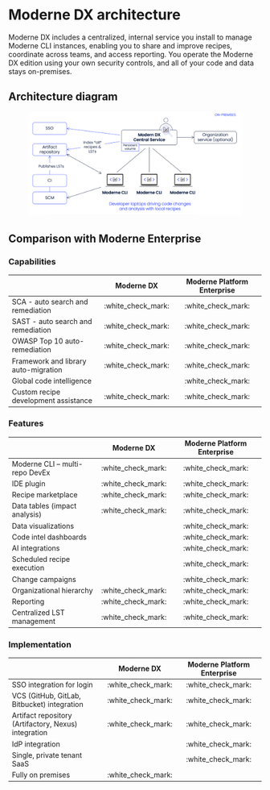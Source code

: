 # Moderne DX architecture

Moderne DX includes a centralized, internal service you install to manage Moderne CLI instances, enabling you to share and improve recipes, coordinate across teams, and access reporting. You operate the Moderne DX edition using your own security controls, and all of your code and data stays on-premises.

## Architecture diagram

<div data-full-width="false">

<figure><img src="../../../.gitbook/assets/image-edited.png" alt=""><figcaption></figcaption></figure>

</div>

## Comparison with Moderne Enterprise

### Capabilities

|                                      |      Moderne DX      | Moderne Platform Enterprise |
| ------------------------------------ | :------------------: | :-------------------------: |
| SCA - auto search and remediation    | :white\_check\_mark: |     :white\_check\_mark:    |
| SAST - auto search and remediation   | :white\_check\_mark: |     :white\_check\_mark:    |
| OWASP Top 10 auto-remediation        | :white\_check\_mark: |     :white\_check\_mark:    |
| Framework and library auto-migration | :white\_check\_mark: |     :white\_check\_mark:    |
| Global code intelligence             |                      |     :white\_check\_mark:    |
| Custom recipe development assistance | :white\_check\_mark: |     :white\_check\_mark:    |

### Features

|                                |      Moderne DX      | Moderne Platform Enterprise |
| ------------------------------ | :------------------: | :-------------------------: |
| Moderne CLI – multi-repo DevEx | :white\_check\_mark: |     :white\_check\_mark:    |
| IDE plugin                     | :white\_check\_mark: |     :white\_check\_mark:    |
| Recipe marketplace             | :white\_check\_mark: |     :white\_check\_mark:    |
| Data tables (impact analysis)  | :white\_check\_mark: |     :white\_check\_mark:    |
| Data visualizations            |                      |     :white\_check\_mark:    |
| Code intel dashboards          |                      |     :white\_check\_mark:    |
| AI integrations                |                      |     :white\_check\_mark:    |
| Scheduled recipe execution     |                      |     :white\_check\_mark:    |
| Change campaigns               |                      |     :white\_check\_mark:    |
| Organizational hierarchy       | :white\_check\_mark: |     :white\_check\_mark:    |
| Reporting                      | :white\_check\_mark: |     :white\_check\_mark:    |
| Centralized LST management     | :white\_check\_mark: |     :white\_check\_mark:    |

### Implementation

|                                                      |      Moderne DX      | Moderne Platform Enterprise |
| ---------------------------------------------------- | :------------------: | :-------------------------: |
| SSO integration for login                            | :white\_check\_mark: |     :white\_check\_mark:    |
| VCS (GitHub, GitLab, Bitbucket) integration          | :white\_check\_mark: |     :white\_check\_mark:    |
| Artifact repository (Artifactory, Nexus) integration | :white\_check\_mark: |     :white\_check\_mark:    |
| IdP integration                                      |                      |     :white\_check\_mark:    |
| Single, private tenant SaaS                          |                      |     :white\_check\_mark:    |
| Fully on premises                                    | :white\_check\_mark: |                             |
